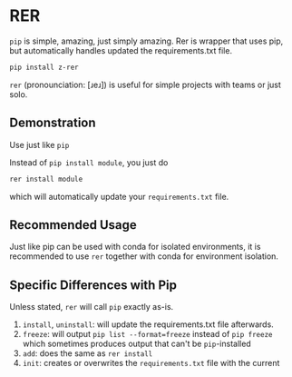 # RER

`pip` is simple, amazing, just simply amazing. Rer is wrapper that uses pip, but automatically handles updated the requirements.txt file.

```bash
pip install z-rer
```

`rer` (pronounciation: [ɹeɹ]) is useful for simple projects with teams or just solo.

## Demonstration

Use just like `pip`

Instead of `pip install module`, you just do

```bash
rer install module
```

which will automatically update your `requirements.txt` file.

## Recommended Usage

Just like pip can be used with conda for isolated environments, it is recommended to use `rer` together with conda for environment isolation.

## Specific Differences with Pip

Unless stated, `rer` will call `pip` exactly as-is.

1. `install`, `uninstall`: will update the requirements.txt file afterwards.
2. `freeze`: will output `pip list --format=freeze` instead of `pip freeze` which sometimes produces output that can't be `pip`-installed
3. `add`: does the same as `rer install`
4. `init`: creates or overwrites the `requirements.txt` file with the current
